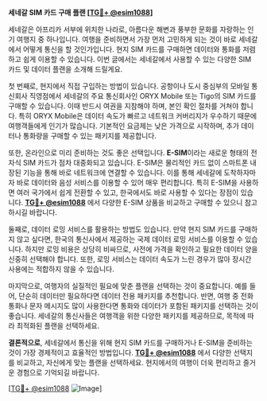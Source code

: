 **세네갈 SIM 카드 구매 플랜 [[TG💪+ @esim1088](https://t.me/s/esim1088)]**

세네갈은 아프리카 서부에 위치한 나라로, 아름다운 해변과 풍부한 문화를 자랑하는 인기 여행지 중 하나입니다. 여행을 준비하면서 가장 먼저 고민하게 되는 것이 바로 세네갈에서 어떻게 통신을 할 것인가입니다. 현지 SIM 카드를 구매하면 데이터와 통화를 저렴하고 쉽게 이용할 수 있습니다. 이번 글에서는 세네갈에서 사용할 수 있는 다양한 SIM 카드 및 데이터 플랜을 소개해 드릴게요.

첫 번째로, 현지에서 직접 구입하는 방법이 있습니다. 공항이나 도시 중심부의 모바일 통신회사 직영점에서 세네갈의 주요 통신회사인 ORYX Mobile 또는 Tigo의 SIM 카드를 구매할 수 있습니다. 이때 반드시 여권을 지참해야 하며, 본인 확인 절차를 거쳐야 합니다. 특히 ORYX Mobile은 데이터 속도가 빠르고 네트워크 커버리지가 우수하기 때문에 여행객들에게 인기가 많습니다. 기본적인 요금제는 낮은 가격으로 시작하며, 추가 데이터나 통화량을 구매할 수 있는 패키지를 제공합니다.

또한, 온라인으로 미리 준비하는 것도 좋은 선택입니다. **E-SIM**이라는 새로운 형태의 전자식 SIM 카드가 점차 대중화되고 있습니다. E-SIM은 물리적인 카드 없이 스마트폰 내장된 기능을 통해 바로 네트워크에 연결할 수 있습니다. 이를 통해 세네갈에 도착하자마자 바로 데이터와 음성 서비스를 이용할 수 있어 매우 편리합니다. 특히 E-SIM을 사용하면 여러 국가에서 쉽게 전환할 수 있고, 한국에서도 바로 사용할 수 있다는 장점이 있습니다. **[TG💪+ @esim1088](https://t.me/s/esim1088)** 에서 다양한 E-SIM 상품을 비교하고 구매할 수 있으니 참고하시길 바랍니다.

둘째로, 데이터 로밍 서비스를 활용하는 방법도 있습니다. 만약 현지 SIM 카드를 구매하지 않고 싶다면, 한국의 통신사에서 제공하는 국제 데이터 로밍 서비스를 이용할 수 있습니다. 하지만 로밍 비용은 상당히 비싸므로, 사전에 가격을 확인하고 필요한 데이터 양을 신중히 선택해야 합니다. 또한, 로밍 서비스는 데이터 속도가 느린 경우가 많아 장시간 사용에는 적합하지 않을 수 있습니다.

마지막으로, 여행자의 실질적인 필요에 맞춘 플랜을 선택하는 것이 중요합니다. 예를 들어, 단순히 데이터만 필요하다면 데이터 전용 패키지를 추천합니다. 반면, 여행 중 전화 통화나 문자 메시지도 많이 사용한다면 통화와 데이터가 포함된 패키지를 선택하는 것이 좋습니다. 세네갈의 통신사들은 여행객을 위한 다양한 패키지를 제공하므로, 목적에 따라 최적화된 플랜을 선택하세요.

**결론적으로**, 세네갈에서 통신을 위해 현지 SIM 카드를 구매하거나 E-SIM을 준비하는 것이 가장 경제적이고 효율적인 방법입니다. **[TG💪+ @esim1088](https://t.me/s/esim1088)** 에서 다양한 선택지를 비교하고, 자신에게 맞는 플랜을 선택하세요. 현지에서의 여행이 더욱 편리하고 즐거운 경험으로 기억되길 바랍니다.

[[TG💪+ @esim1088](https://t.me/s/esim1088) ![Image](https://i.postimg.cc/Y0z9fWf4/image.png)]